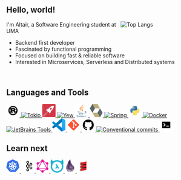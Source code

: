 ## Hello, world!

<a href="https://github.com/anuraghazra/github-readme-stats">
  <!--
  Width refers to the document's width. Using a 40% allows GitHub's iOS app to
  look decent
  -->
  <img align="right" width="40%" alt="Top Langs"
       src="https://github-readme-stats.vercel.app/api/top-langs/?username=Altair-Bueno&layout=compact&langs_count=6">
</a>

I'm Altair, a Software Engineering student at UMA

  - Backend first developer
  - Fascinated by functional programming
  - Focused on building fast &amp; reliable software
  - Interested in Microservices, Serverless and Distributed systems

<br/>

## Languages and Tools

<div>
    <!--Rust-->
    <a href="https://www.rust-lang.org">
      <img alt="Rust" height="35px" src=".github/resources/rust-lang.png">
    </a>
    <!--Tokio-->
    <a href="https://tokio.rs">
      <img alt="Tokio" height="35px" src="https://avatars.githubusercontent.com/u/20248544?s=200">
    </a>
    <!--Rocket-->
    <a href="https://rocket.rs">
      <img alt="Rocket" height="35px" src=".github/resources/logo-boxed.png">
    </a>
    <!--Yew-->
    <a href="https://yew.rs/">
      <img alt="Yew" height="35px" src="https://yew.rs/img/logo.png">
    </a>
    <!--Java-->
    <a href="https://www.oracle.com/java/">
      <img alt="Java" height="35px" src=".github/resources/java-icon.svg">
    </a>
    <!--Hibernate-->
    <a href="https://hibernate.org/">
      <img alt="Hibernate" height="35px" src=".github/resources/hibernate.svg">
    </a>
    <!--Spring-->
    <a href="https://spring.io/">
      <img alt="Spring" height="35px" src="https://spring.io/images/favicon-9d25009f65637a49ac8d91eb1cf7b75e.ico">
    </a>
    <!--Python-->
    <a href="https://www.python.org/">
      <img alt="Python" height="35px" src="https://raw.githubusercontent.com/github/explore/80688e429a7d4ef2fca1e82350fe8e3517d3494d/topics/python/python.png">
    </a>
    <!--Docker-->
    <a href="https://www.docker.com/">
      <img alt="Docker" height="35px" src="https://www.docker.com/sites/default/files/d8/2019-07/vertical-logo-monochromatic.png">
    </a>
    <!--JetBrains Tools-->
    <a href="https://www.jetbrains.com">
      <img alt="JetBrains Tools" height="35px" src="https://resources.jetbrains.com/storage/products/company/brand/logos/jb_beam.png">
    </a>
    <!--Visual Studio Code-->
    <a href="https://code.visualstudio.com/">
      <img alt="Visual Studio Code" height="35px" src=".github/resources/code.png">
    </a>
    <!--Git-->
    <a href="https://git-scm.com/">
      <img alt="Git" height="35px" src=".github/resources/Git.png">
    </a>
    <!--GitHub-->
    <a href="https://github.com/">
      <img alt="GitHub" height="35px" src=".github/resources/github.png">
    </a>
    <!--Conventional commits-->
    <a href="https://www.conventionalcommits.org/">
      <img alt="Conventional commits" height="35px" src="https://avatars.githubusercontent.com/u/42154238?s=200">
    </a>
    <!--UNIX OS-->
    <a href="">
      <img alt="UNIX OS" height="35px" src=".github/resources/unixtermpng.png">
    </a>
</div>

## Learn next

<div>
    <!--Kubernetes-->
    <a href="https://kubernetes.io/">
      <img alt="Kubernetes" height="35px" src=".github/resources/kubernetes.svg">
    </a>
    <!--Apache Kafka-->
    <a href="https://kafka.apache.org/">
      <img alt="Apache Kafka" height="35px" src=".github/resources/kafka.png">
    </a>
    <!--GraphQL-->
    <a href="https://graphql.org/">
      <img alt="GraphQL" height="35px" src="https://raw.githubusercontent.com/github/explore/e65ef46ef3e7bc457c93622f6a89fe8d3fd131d5/topics/graphql/graphql.png">
    </a>
    <!--Hasura-->
    <a href="https://hasura.io/">
      <img alt="Hasura" height="35px" src=".github/resources/hasura.svg">
    </a>
    <!--Elixir-->
    <a href="https://elixir-lang.org/">
      <img alt="Elixir" height="35px" src=".github/resources/elixir.png">
    </a>
    <!--Scala-->
    <a href="https://www.scala-lang.org/">
      <img alt="Scala" height="35px" src="https://raw.githubusercontent.com/github/explore/80688e429a7d4ef2fca1e82350fe8e3517d3494d/topics/scala/scala.png">
    </a>
</div>
